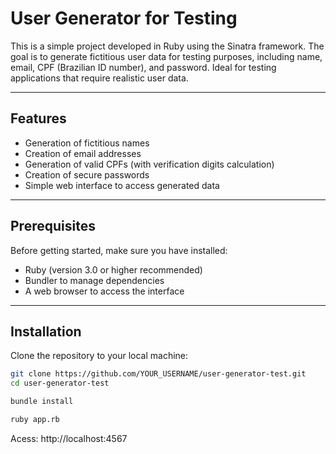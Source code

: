 # User Generator for Testing

This is a simple project developed in Ruby using the Sinatra framework. The goal is to generate fictitious user data for testing purposes, including name, email, CPF (Brazilian ID number), and password. Ideal for testing applications that require realistic user data.

---

## Features

- Generation of fictitious names  
- Creation of email addresses  
- Generation of valid CPFs (with verification digits calculation)  
- Creation of secure passwords  
- Simple web interface to access generated data  

---

## Prerequisites

Before getting started, make sure you have installed:

- Ruby (version 3.0 or higher recommended)  
- Bundler to manage dependencies  
- A web browser to access the interface  

---

## Installation

Clone the repository to your local machine:

```bash
git clone https://github.com/YOUR_USERNAME/user-generator-test.git
cd user-generator-test
```

```bash
bundle install
```

```bash
ruby app.rb
```


Acess: http://localhost:4567





